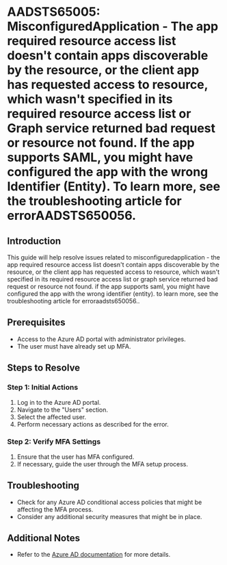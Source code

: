 
# AADSTS65005: MisconfiguredApplication - The app required resource access list doesn't contain apps discoverable by the resource, or the client app has requested access to resource, which wasn't specified in its required resource access list or Graph service returned bad request or resource not found. If the app supports SAML, you might have configured the app with the wrong Identifier (Entity). To learn more, see the troubleshooting article for errorAADSTS650056.

## Introduction
This guide will help resolve issues related to misconfiguredapplication - the app required resource access list doesn't contain apps discoverable by the resource, or the client app has requested access to resource, which wasn't specified in its required resource access list or graph service returned bad request or resource not found. if the app supports saml, you might have configured the app with the wrong identifier (entity). to learn more, see the troubleshooting article for erroraadsts650056..

## Prerequisites
- Access to the Azure AD portal with administrator privileges.
- The user must have already set up MFA.

## Steps to Resolve

### Step 1: Initial Actions
1. Log in to the Azure AD portal.
2. Navigate to the "Users" section.
3. Select the affected user.
4. Perform necessary actions as described for the error.

### Step 2: Verify MFA Settings
1. Ensure that the user has MFA configured.
2. If necessary, guide the user through the MFA setup process.

## Troubleshooting
- Check for any Azure AD conditional access policies that might be affecting the MFA process.
- Consider any additional security measures that might be in place.

## Additional Notes
- Refer to the [Azure AD documentation](https://learn.microsoft.com/en-us/azure/active-directory/) for more details.
